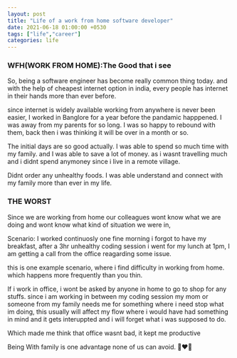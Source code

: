 ```yaml
---
layout: post
title: "Life of a work from home software developer"
date: 2021-06-18 01:00:00 +0530
tags: ["life","career"]
categories: life
---
```


### WFH(WORK FROM HOME):The Good that i see
	
So, being a software engineer has become really common thing today.
and with the help of cheapest internet option in india, every people has internet in their hands more than ever before.

since internet is widely available working from anywhere is never been easier,
I worked in Banglore for a year before the pandamic happpened. I was away from my parents for so long. I was so happy to rebound with them, back then i was thinking it will be over in a month or so. 

The initial days are so good actually. I was able to spend so much time with my family. and I was able to save a lot of money. as i wasnt travelling much and i didnt spend anymoney since i live in a remote village.

Didnt order any unhealthy foods. I was able understand and connect with my family more than ever in my life.


### THE WORST
 Since we are working from home our colleagues wont know what we are doing and wont know what kind of situation we were in, 

Scenario:
	I worked continuosly one fine morning i forgot to have my breakfast, after a 3hr unhealthy coding session i went for my lunch at 1pm, I am getting a call from the office reagarding some issue. 

this is one example scenario, where i find difficulty in working from home.
which happens more frequently than you thin.

If i work in office, i wont be asked by anyone in home to go to shop for any stuffs. since i am working in between my coding session my mom or someone from my family needs me for something where i need stop what im doing, this usually will affect my flow where i would have had something in mind and it gets interuppted and i will forget what i was supposed to do.

Which made me think that office wasnt bad, it kept me productive

Being With family is one advantage none of us can avoid. 👩‍❤️‍👨
